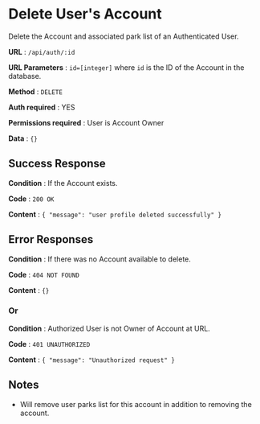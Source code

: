 # Delete User's Account

Delete the Account and associated park list of an Authenticated User.

**URL** : `/api/auth/:id`

**URL Parameters** : `id=[integer]` where `id` is the ID of the Account in the database.

**Method** : `DELETE`

**Auth required** : YES

**Permissions required** : User is Account Owner

**Data** : `{}`

## Success Response

**Condition** : If the Account exists.

**Code** : `200 OK`

**Content** : `{ "message": "user profile deleted successfully" }`

## Error Responses

**Condition** : If there was no Account available to delete.

**Code** : `404 NOT FOUND`

**Content** : `{}`

### Or

**Condition** : Authorized User is not Owner of Account at URL.

**Code** : `401 UNAUTHORIZED`

**Content** : `{ "message": "Unauthorized request" }`


## Notes

* Will remove user parks list for this account in addition to removing the account.